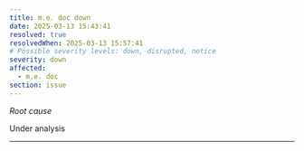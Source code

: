 ```yaml
---
title: m.e. doc down
date: 2025-03-13 15:43:41
resolved: true
resolvedWhen: 2025-03-13 15:57:41
# Possible severity levels: down, disrupted, notice
severity: down
affected:
  - m.e. doc
section: issue
---
```


*Root cause*

Under analysis

---


